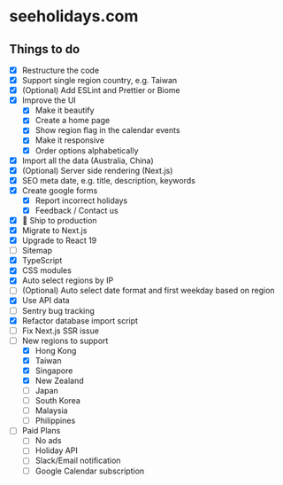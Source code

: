 # seeholidays.com

## Things to do

- [x] Restructure the code
- [x] Support single region country, e.g. Taiwan
- [x] (Optional) Add ESLint and Prettier or Biome
- [x] Improve the UI
  - [x] Make it beautify
  - [x] Create a home page
  - [x] Show region flag in the calendar events
  - [x] Make it responsive
  - [x] Order options alphabetically
- [x] Import all the data (Australia, China)
- [x] (Optional) Server side rendering (Next.js)
- [x] SEO meta date, e.g. title, description, keywords
- [x] Create google forms
  - [x] Report incorrect holidays
  - [x] Feedback / Contact us
- [x] 🚢 Ship to production
- [x] Migrate to Next.js
- [x] Upgrade to React 19
- [ ] Sitemap
- [x] TypeScript
- [x] CSS modules
- [x] Auto select regions by IP
- [ ] (Optional) Auto select date format and first weekday based on region
- [x] Use API data
- [ ] Sentry bug tracking
- [x] Refactor database import script
- [ ] Fix Next.js SSR issue
- [ ] New regions to support
  - [x] Hong Kong
  - [x] Taiwan
  - [x] Singapore
  - [x] New Zealand
  - [ ] Japan
  - [ ] South Korea
  - [ ] Malaysia
  - [ ] Philippines
- [ ] Paid Plans
  - [ ] No ads
  - [ ] Holiday API
  - [ ] Slack/Email notification
  - [ ] Google Calendar subscription
